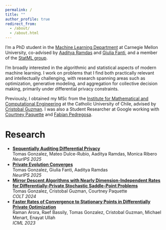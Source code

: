 ```yaml
---
permalink: /
title: ""
author_profile: true
redirect_from: 
  - /about/
  - /about.html
---
```


<p>
  I’m a PhD student in the <a href="https://www.ml.cmu.edu/" target="_blank">Machine Learning Department</a> at Carnegie Mellon University, 
  co-advised by <a href="https://www.stat.cmu.edu/~aramdas/" target="_blank">Aaditya Ramdas</a> and 
  <a href="https://gfanti.github.io/" target="_blank">Giulia Fanti</a>, and a member of the 
  <a href="http://statml.cs.cmu.edu/" target="_blank">StatML group</a>.
</p>
<p>
  I’m broadly interested in the algorithmic and statistical aspects of modern machine learning. I work on problems that I find both practically relevant 
  and intellectually challenging, with research spanning areas such as optimization, generative modeling, and aggregation for collective decision making, 
  primarily under differential privacy constraints.
</p>

Previously, I obtained my MSc from the [Institute for Mathematical and Computational Engineering](https://imc.uc.cl/) at the Catholic University of Chile, advised by [Cristobal Guzman](https://sites.google.com/view/cguzman/). I was also a Student Researcher at Google working with [Courtney Paquette](https://cypaquette.github.io/) and [Fabian Pedregosa](https://fa.bianp.net/pages/about.html).

<h1>Research</h1>
<!--<h2>Preprints</h2>
<ul>
  
</ul>

<h2>Publications</h2> -->
<ul>
  <li>
    <strong><a href="https://arxiv.org/pdf/2509.07055" target="_blank">Sequentially Auditing Differential Privacy</a></strong><br>  
    Tomas Gonzalez, Mateo Dulce-Rubio, Aaditya Ramdas, Monica Ribero<br>
    <em>NeurIPS 2025</em><br>
  </li> 
  <li>
    <strong><a href="https://arxiv.org/pdf/2506.08312" target="_blank">Private Evolution Converges</a></strong><br>
    Tomas Gonzalez, Giulia Fanti, Aaditya Ramdas<br>
    <em>NeurIPS 2025</em><br>
    
  </li>
  <li>
    <strong><a href="https://proceedings.mlr.press/v247/gonzalez24a/gonzalez24a.pdf" target="_blank">Mirror Descent Algorithms with Nearly Dimension-Independent Rates for Differentially-Private Stochastic Saddle-Point Problems</a> </strong><br>
    Tomas Gonzalez, Cristobal Guzman, Courtney Paquette<br>
    <em>COLT 2024 </em><br>
  </li>
  <li>
    <strong><a href="https://proceedings.mlr.press/v202/arora23a/arora23a.pdf">Faster Rates of Convergence to Stationary Points in Differentially Private Optimization</a></strong><br>
    Raman Arora, Raef Bassily, Tomas Gonzalez, Cristobal Guzman, Michael Menart, Enayat Ullah<br>
    <em>ICML 2023 </em><br>
  </li>
</ul>



